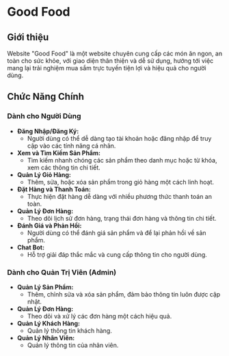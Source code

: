 # Good Food

## Giới thiệu

Website "Good Food" là một website chuyên cung cấp các món ăn ngon, an toàn cho sức khỏe, với giao diện thân thiện và dễ sử dụng, hướng tới việc mang lại trải nghiệm mua sắm trực tuyến tiện lợi và hiệu quả cho người dùng.

## Chức Năng Chính

### Dành cho Người Dùng

- **Đăng Nhập/Đăng Ký:**
  - Người dùng có thể dễ dàng tạo tài khoản hoặc đăng nhập để truy cập vào các tính năng cá nhân.
- **Xem và Tìm Kiếm Sản Phẩm:**
  - Tìm kiếm nhanh chóng các sản phẩm theo danh mục hoặc từ khóa, xem các thông tin chi tiết.
- **Quản Lý Giỏ Hàng:**
  - Thêm, sửa, hoặc xóa sản phẩm trong giỏ hàng một cách linh hoạt.
- **Đặt Hàng và Thanh Toán:**
  - Thực hiện đặt hàng dễ dàng với nhiều phương thức thanh toán an toàn.
- **Quản Lý Đơn Hàng:**
  - Theo dõi lịch sử đơn hàng, trạng thái đơn hàng và thông tin chi tiết.
- **Đánh Giá và Phản Hồi:**
  - Người dùng có thể đánh giá sản phẩm và để lại phản hồi về sản phẩm.
- **Chat Bot:**
  - Hỗ trợ giải đáp thắc mắc và cung cấp thông tin cho người dùng.

### Dành cho Quản Trị Viên (Admin)

- **Quản Lý Sản Phẩm:**
  - Thêm, chỉnh sửa và xóa sản phẩm, đảm bảo thông tin luôn được cập nhật.
- **Quản Lý Đơn Hàng:**
  - Theo dõi và xử lý các đơn hàng một cách hiệu quả.
- **Quản Lý Khách Hàng:**
  - Quản lý thông tin khách hàng.
- **Quản Lý Nhân Viên:**
  - Quản lý thông tin của nhân viên.
